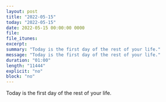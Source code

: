 ```yaml
---
layout: post
title: "2022-05-15"
today: "2022-05-15"
date: 2022-05-15 00:00:00 0000
file:
file_itunes:
excerpt:
summary: "Today is the first day of the rest of your life."
message: "Today is the first day of the rest of your life."
duration: "01:00"
length: "11444"
explicit: "no"
block: "no"
---
```

Today is the first day of the rest of your life.

